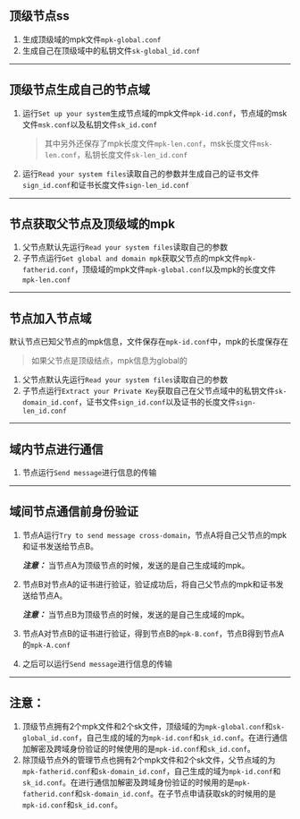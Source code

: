 ## 顶级节点ss
1. 生成顶级域的mpk文件`mpk-global.conf`
2. 生成自己在顶级域中的私钥文件`sk-global_id.conf`

---
## 顶级节点生成自己的节点域
1. 运行`Set up your system`生成节点域的mpk文件`mpk-id.conf`，节点域的msk文件`msk.conf`以及私钥文件`sk_id.conf`
    > 其中另外还保存了mpk长度文件`mpk-len.conf`，msk长度文件`msk-len.conf`，私钥长度文件`sk-len_id.conf`
2. 运行`Read your system files`读取自己的参数并生成自己的证书文件`sign_id.conf`和证书长度文件`sign-len_id.conf`

---
## 节点获取父节点及顶级域的mpk
1. 父节点默认先运行`Read your system files`读取自己的参数
2. 子节点运行`Get global and domain mpk`获取父节点的mpk文件`mpk-fatherid.conf`，顶级域的mpk文件`mpk-global.conf`以及mpk的长度文件`mpk-len.conf`

---
## 节点加入节点域
默认节点已知父节点的mpk信息，文件保存在`mpk-id.conf`中，mpk的长度保存在
> 如果父节点是顶级结点，mpk信息为global的
1. 父节点默认先运行`Read your system files`读取自己的参数
2. 子节点运行`Extract your Private Key`获取自己在父节点域中的私钥文件`sk-domain_id.conf`，证书文件`sign_id.conf`以及证书的长度文件`sign-len_id.conf`

---
## 域内节点进行通信
1. 节点运行`Send message`进行信息的传输

---
## 域间节点通信前身份验证
1. 节点A运行`Try to send message cross-domain`，节点A将自己父节点的mpk和证书发送给节点B。
   
   ***注意：*** 当节点A为顶级节点的时候，发送的是自己生成域的mpk。
2. 节点B对节点A的证书进行验证，验证成功后，将自己父节点的mpk和证书发送给节点A。
   
   ***注意：*** 当节点B为顶级节点的时候，发送的是自己生成域的mpk。
3. 节点A对节点B的证书进行验证，得到节点B的`mpk-B.conf`，节点B得到节点A的`mpk-A.conf`
4. 之后可以运行`Send message`进行信息的传输

---
## 注意：
1. 顶级节点拥有2个mpk文件和2个sk文件，顶级域的为`mpk-global.conf`和`sk-global_id.conf`，自己生成的域的为`mpk-id.conf`和`sk_id.conf`。在进行通信加解密及跨域身份验证的时候使用的是`mpk-id.conf`和`sk_id.conf`。
2. 除顶级节点外的管理节点也拥有2个mpk文件和2个sk文件，父节点域的为`mpk-fatherid.conf`和`sk-domain_id.conf`，自己生成的域为`mpk-id.conf`和`sk_id.conf`。在进行通信加解密及跨域身份验证的时候用的是`mpk-fatherid.conf`和`sk-domain_id.conf`。在子节点申请获取sk的时候用的是`mpk-id.conf`和`sk_id.conf`。